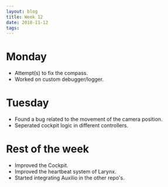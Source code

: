 ```yaml
---
layout: blog
title: Week 12
date: 2018-11-12
tags:
---
```

# Monday
* Attempt(s) to fix the compass.
* Worked on custom debugger/logger.

# Tuesday
* Found a bug related to the movement of the camera position.
* Seperated cockpit logic in different controllers.

# Rest of the week
* Improved the Cockpit.
* Improved the heartbeat system of Larynx.
* Started integrating Auxilio in the other repo's.
